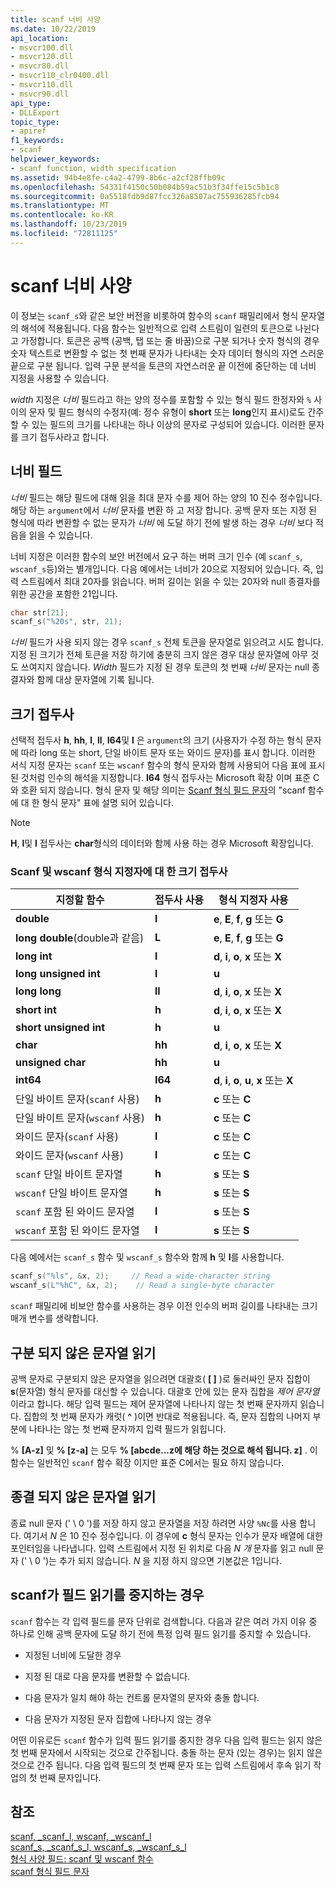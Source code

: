 ```yaml
---
title: scanf 너비 사양
ms.date: 10/22/2019
api_location:
- msvcr100.dll
- msvcr120.dll
- msvcr80.dll
- msvcr110_clr0400.dll
- msvcr110.dll
- msvcr90.dll
api_type:
- DLLExport
topic_type:
- apiref
f1_keywords:
- scanf
helpviewer_keywords:
- scanf function, width specification
ms.assetid: 94b4e8fe-c4a2-4799-8b6c-a2cf28ffb09c
ms.openlocfilehash: 54331f4150c50b084b59ac51b3f34ffe15c5b1c8
ms.sourcegitcommit: 0a5518fdb9d87fcc326a8507ac755936285fcb94
ms.translationtype: MT
ms.contentlocale: ko-KR
ms.lasthandoff: 10/23/2019
ms.locfileid: "72811125"
---
```

# <a name="scanf-width-specification"></a>scanf 너비 사양

이 정보는 `scanf_s`와 같은 보안 버전을 비롯하여 함수의 `scanf` 패밀리에서 형식 문자열의 해석에 적용됩니다. 다음 함수는 일반적으로 입력 스트림이 일련의 토큰으로 나뉜다고 가정합니다. 토큰은 공백 (공백, 탭 또는 줄 바꿈)으로 구분 되거나 숫자 형식의 경우 숫자 텍스트로 변환할 수 없는 첫 번째 문자가 나타내는 숫자 데이터 형식의 자연 스러운 끝으로 구분 됩니다. 입력 구문 분석을 토큰의 자연스러운 끝 이전에 중단하는 데 너비 지정을 사용할 수 있습니다.

*width* 지정은 *너비* 필드라고 하는 양의 정수를 포함할 수 있는 형식 필드 한정자와 `%` 사이의 문자 및 필드 형식의 수정자(예: 정수 유형이 **short** 또는 **long**인지 표시)로도 간주할 수 있는 필드의 크기를 나타내는 하나 이상의 문자로 구성되어 있습니다. 이러한 문자를 크기 접두사라고 합니다.

## <a name="the-width-field"></a>너비 필드

*너비* 필드는 해당 필드에 대해 읽을 최대 문자 수를 제어 하는 양의 10 진수 정수입니다. 해당 하는 `argument`에서 *너비* 문자를 변환 하 고 저장 합니다. 공백 문자 또는 지정 된 형식에 따라 변환할 수 없는 문자가 *너비* 에 도달 하기 전에 발생 하는 경우 *너비* 보다 적음을 읽을 수 있습니다.

너비 지정은 이러한 함수의 보안 버전에서 요구 하는 버퍼 크기 인수 (예 `scanf_s`, `wscanf_s`등)와는 별개입니다. 다음 예에서는 너비가 20으로 지정되어 있습니다. 즉, 입력 스트림에서 최대 20자를 읽습니다. 버퍼 길이는 읽을 수 있는 20자와 null 종결자를 위한 공간을 포함한 21입니다.

```C
char str[21];
scanf_s("%20s", str, 21);
```

*너비* 필드가 사용 되지 않는 경우 `scanf_s` 전체 토큰을 문자열로 읽으려고 시도 합니다. 지정 된 크기가 전체 토큰을 저장 하기에 충분히 크지 않은 경우 대상 문자열에 아무 것도 쓰여지지 않습니다. *Width* 필드가 지정 된 경우 토큰의 첫 번째 *너비* 문자는 null 종결자와 함께 대상 문자열에 기록 됩니다.

## <a name="the-size-prefix"></a>크기 접두사

선택적 접두사 **h**, **hh**, **l**, **ll**, **I64**및 **l** 은 `argument`의 크기 (사용자가 수정 하는 형식 문자에 따라 long 또는 short, 단일 바이트 문자 또는 와이드 문자)를 표시 합니다. 이러한 서식 지정 문자는 `scanf` 또는 `wscanf` 함수의 형식 문자와 함께 사용되어 다음 표에 표시된 것처럼 인수의 해석을 지정합니다. **I64** 형식 접두사는 Microsoft 확장 이며 표준 C와 호환 되지 않습니다. 형식 문자 및 해당 의미는 [Scanf 형식 필드 문자](../c-runtime-library/scanf-type-field-characters.md)의 "scanf 함수에 대 한 형식 문자" 표에 설명 되어 있습니다.

> [!NOTE]
> **H**, **l**및 **l** 접두사는 **char**형식의 데이터와 함께 사용 하는 경우 Microsoft 확장입니다.

### <a name="size-prefixes-for-scanf-and-wscanf-format-type-specifiers"></a>Scanf 및 wscanf 형식 지정자에 대 한 크기 접두사

|지정할 함수|접두사 사용|형식 지정자 사용|
|----------------|----------------|-------------------------|
|**double**|**l**|**e**, **E**, **f**, **g** 또는 **G**|
|**long double**(double과 같음)|**L**|**e**, **E**, **f**, **g** 또는 **G**|
|**long int**|**l**|**d**, **i**, **o**, **x** 또는 **X**|
|**long unsigned int**|**l**|**u**|
|**long long**|**ll**|**d**, **i**, **o**, **x** 또는 **X**|
|**short int**|**h**|**d**, **i**, **o**, **x** 또는 **X**|
|**short unsigned int**|**h**|**u**|
|**char**|**hh**|**d**, **i**, **o**, **x** 또는 **X**|
|**unsigned char**|**hh**|**u**|
|**int64**|**I64**|**d**, **i**, **o**, **u**, **x** 또는 **X**|
|단일 바이트 문자(`scanf` 사용)|**h**|**c** 또는 **C**|
|단일 바이트 문자(`wscanf` 사용)|**h**|**c** 또는 **C**|
|와이드 문자(`scanf` 사용)|**l**|**c** 또는 **C**|
|와이드 문자(`wscanf` 사용)|**l**|**c** 또는 **C**|
|`scanf` 단일 바이트 문자열|**h**|**s** 또는 **S**|
|`wscanf` 단일 바이트 문자열|**h**|**s** 또는 **S**|
|`scanf` 포함 된 와이드 문자열|**l**|**s** 또는 **S**|
|`wscanf` 포함 된 와이드 문자열|**l**|**s** 또는 **S**|

다음 예에서는 `scanf_s` 함수 및 `wscanf_s` 함수와 함께 **h** 및 **l**를 사용합니다.

```C
scanf_s("%ls", &x, 2);     // Read a wide-character string
wscanf_s(L"%hC", &x, 2);    // Read a single-byte character
```

`scanf` 패밀리에 비보안 함수를 사용하는 경우 이전 인수의 버퍼 길이를 나타내는 크기 매개 변수를 생략합니다.

## <a name="reading-undelimited-strings"></a>구분 되지 않은 문자열 읽기

공백 문자로 구분되지 않은 문자열을 읽으려면 대괄호( **[ ]** )로 둘러싸인 문자 집합이 **s**(문자열) 형식 문자를 대신할 수 있습니다. 대괄호 안에 있는 문자 집합을 *제어 문자열*이라고 합니다. 해당 입력 필드는 제어 문자열에 나타나지 않는 첫 번째 문자까지 읽습니다. 집합의 첫 번째 문자가 캐럿( **^** )이면 반대로 적용됩니다. 즉, 문자 집합의 나머지 부분에 나타나는 않는 첫 번째 문자까지 입력 필드가 읽힙니다.

% **[A-z]** 및 **% [z-a]** 는 모두 **% [abcde...z에 해당 하는 것으로 해석 됩니다. z]** . 이 함수는 일반적인 `scanf` 함수 확장 이지만 표준 C에서는 필요 하지 않습니다.

## <a name="reading-unterminated-strings"></a>종결 되지 않은 문자열 읽기

종료 null 문자 (' \ 0 ')를 저장 하지 않고 문자열을 저장 하려면 사양 `%Nc`를 사용 합니다. 여기서 *N* 은 10 진수 정수입니다. 이 경우에 **c** 형식 문자는 인수가 문자 배열에 대한 포인터임을 나타냅니다. 입력 스트림에서 지정 된 위치로 다음 *N 개* 문자를 읽고 null 문자 (' \ 0 ')는 추가 되지 않습니다. *N* 을 지정 하지 않으면 기본값은 1입니다.

## <a name="when-scanf-stops-reading-a-field"></a>scanf가 필드 읽기를 중지하는 경우

`scanf` 함수는 각 입력 필드를 문자 단위로 검색합니다. 다음과 같은 여러 가지 이유 중 하나로 인해 공백 문자에 도달 하기 전에 특정 입력 필드 읽기를 중지할 수 있습니다.

- 지정된 너비에 도달한 경우

- 지정 된 대로 다음 문자를 변환할 수 없습니다.

- 다음 문자가 일치 해야 하는 컨트롤 문자열의 문자와 충돌 합니다.

- 다음 문자가 지정된 문자 집합에 나타나지 않는 경우

어떤 이유로든 `scanf` 함수가 입력 필드 읽기를 중지한 경우 다음 입력 필드는 읽지 않은 첫 번째 문자에서 시작되는 것으로 간주됩니다. 충돌 하는 문자 (있는 경우)는 읽지 않은 것으로 간주 됩니다. 다음 입력 필드의 첫 번째 문자 또는 입력 스트림에서 후속 읽기 작업의 첫 번째 문자입니다.

## <a name="see-also"></a>참조

[scanf, _scanf_l, wscanf, _wscanf_l](../c-runtime-library/reference/scanf-scanf-l-wscanf-wscanf-l.md)<br/>
[scanf_s, _scanf_s_l, wscanf_s, _wscanf_s_l](../c-runtime-library/reference/scanf-s-scanf-s-l-wscanf-s-wscanf-s-l.md)<br/>
[형식 사양 필드: scanf 및 wscanf 함수](../c-runtime-library/format-specification-fields-scanf-and-wscanf-functions.md)<br/>
[scanf 형식 필드 문자](../c-runtime-library/scanf-type-field-characters.md)<br/>
